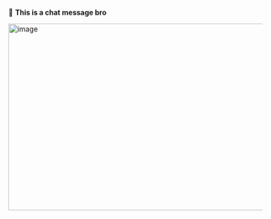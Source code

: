 🤙 **This is a chat message bro**

<img width="662" height="371" alt="image" src="https://github.com/user-attachments/assets/f38554c3-44c0-4964-b5a1-c749e97a9927" />
